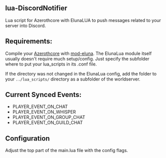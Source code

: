 ## lua-DiscordNotifier
Lua script for Azerothcore with ElunaLUA to push messages related to your server into Discord.

## Requirements:
Compile your [Azerothcore](https://github.com/azerothcore/azerothcore-wotlk) with [mod-eluna](https://github.com/azerothcore/mod-eluna).
The ElunaLua module itself usually doesn't require much setup/config. Just specify the subfolder where to put your lua_scripts in its .conf file.

If the directory was not changed in the ElunaLua config, add the folder to your `../lua_scripts/` directory as a subfolder of the worldserver.

## Current Synced Events:
- PLAYER_EVENT_ON_CHAT
- PLAYER_EVENT_ON_WHISPER
- PLAYER_EVENT_ON_GROUP_CHAT
- PLAYER_EVENT_ON_GUILD_CHAT

## Configuration
Adjust the top part of the main.lua file with the config flags.
